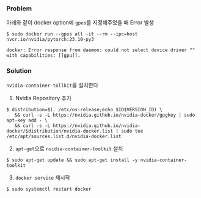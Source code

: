 ### Problem
아래와 같이 docker option에 `gpus`를 지정해주었을 때 Error 발생
```
$ sudo docker run --gpus all -it --rm --ipc=host nvcr.io/nvidia/pytorch:23.10-py3

docker: Error response from daemon: could not select device driver "" with capabilities: [[gpu]].
```

### Solution
`nvidia-container-tollkit`을 설치한다
1. Nvidia Repository 추가
``` 
$ distribution=$(. /etc/os-release;echo $ID$VERSION_ID) \
   && curl -s -L https://nvidia.github.io/nvidia-docker/gpgkey | sudo apt-key add - \
   && curl -s -L https://nvidia.github.io/nvidia-docker/$distribution/nvidia-docker.list | sudo tee /etc/apt/sources.list.d/nvidia-docker.list
   ```
2. `apt-get`으로 `nvidia-container-toolkit` 설치
```
$ sudo apt-get update && sudo apt-get install -y nvidia-container-toolkit
```
3. `docker service` 재시작
```
$ sudo systemctl restart docker
```
